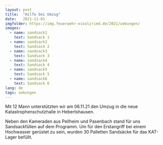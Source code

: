 ```yaml
---
layout: post
title:  "Hilfe bei Umzug"
date:   2021-11-01
imgfolder: https://img.feuerwehr-eisolzried.de/2021/uebungen/
images:
  - name: sandsack1
    text: Sandsack 1
  - name: sandsack2
    text: Sandsack 2
  - name: sandsack3
    text: Sandsack 3
  - name: sandsack4
    text: Sandsack 4
  - name: sandsack5
    text: Sandsack 5
  - name: sandsack6
    text: Sandsack 6
lang: de
tags: uebungen
---
```

Mit 12 Mann unterstützten wir am 06.11.21 den Umzug in die neue Katastrophenschutzhalle in Hebertshausen.

Neben den Kameraden aus Pellheim und Pasenbach stand für uns Sandsackfüllen auf dem Programm. Um für den Erstangriff bei einem Hochwasser gerüstet zu sein, wurden 30 Palletten Sandsäcke für das KAT-Lager befüllt.
